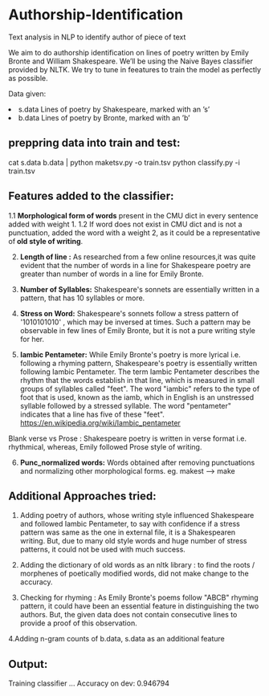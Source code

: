# Authorship-Identification
Text analysis in NLP to identify author of piece of text

We aim to do authorship identification on lines of poetry written by Emily Bronte and William Shakespeare. We’ll be using the Naive Bayes classifier provided by NLTK. We try to tune in feeatures to train the model as perfectly as possible.

Data given:
<li>  s.data Lines of poetry by Shakespeare, marked with an ’s’ </li>
<li>  b.data Lines of poetry by Bronte, marked with an ’b’ </li>

## preppring data into train and test:
cat s.data b.data | python maketsv.py -o train.tsv
python classify.py -i train.tsv

Features added to the classifier:
--------------------
1.1 <strong>Morphological form of words</strong> present in the CMU dict in every sentence added with weight 1.
1.2 If word does not exist in CMU dict and is not a punctuation, added the word with a weight 2, as it could be a representative of<strong> old style of writing</strong>.

2. <strong>Length of line :</strong> As researched from a few online resources,it was quite evident that the number of words in a line for Shakespeare poetry are greater than number of words in a line for Emily Bronte.

3. <strong>Number of Syllables:</strong> Shakespeare's sonnets are essentially written in a pattern, that has 10 syllables or more. 

4. <strong>Stress on Word:</strong> Shakespeare's sonnets follow a stress pattern of '1010101010' , which may be inversed at times. Such a pattern may be observable in few lines of Emily Bronte, but it is not a pure writing style for her.

5. <strong>Iambic Pentameter:</strong> While Emily Bronte's poetry is more lyrical i.e. following a rhyming pattern, Shakespeare's poetry is essentially written following Iambic Pentameter. The term Iambic Pentameter describes the rhythm that the words establish in that line, which is measured in small groups of syllables called "feet".  The word "iambic" refers to the type of foot that is used, known as the iamb, which in English is an unstressed syllable followed by a stressed syllable. 
The word "pentameter" indicates that a line has five of these "feet".
https://en.wikipedia.org/wiki/Iambic_pentameter

 Blank verse vs Prose : Shakespeare poetry is written in verse format i.e. rhythmical, whereas, Emily followed Prose style of writing.
 
6. <strong>Punc_normalized words:</strong> Words obtained after removing punctuations and normalizing other morphological forms. eg. makest --> make


Additional Approaches tried:
----
1. Adding poetry of authors, whose writing style influenced Shakespeare and followed Iambic Pentameter, to say with confidence if a stress pattern was same as the one in external file, it is a Shakespearen writing.
But, due to many old style words and huge number of stress patterns, it could not be used with much success.

2. Adding the dictionary of old words as an nltk library : to find the roots / morphenes of poetically modified words, did not make change to the accuracy.

3. Checking for rhyming : As Emily Bronte's poems follow "ABCB" rhyming pattern, it could have been an essential feature in distinguishing the two authors.
But, the given data does not contain consecutive lines to provide a proof of this observation.

4.Adding n-gram counts of b.data, s.data as an additional feature

Output:
---
Training classifier ... 
Accuracy on dev: 0.946794 
